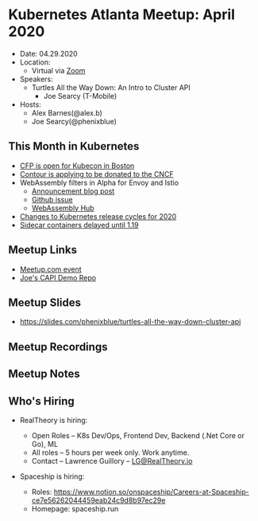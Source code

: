 # Kubernetes Atlanta Meetup: April 2020<!--Month Year-->

- Date: 04.29.2020<!--date as MM.DD.YYYY-->
- Location:
    - Virtual via [Zoom](https://salesloft.zoom.us/j/93241496487)
- Speakers:
    - Turtles All the Way Down: An Intro to Cluster API<!--presentation title-->
        - Joe Searcy (T-Mobile)<!--speaker name/company-->
- Hosts:
    - Alex Barnes(@alex.b)
    - Joe Searcy(@phenixblue)

## This Month in Kubernetes

- [CFP is open for Kubecon in Boston](https://events.linuxfoundation.org/kubecon-cloudnativecon-north-america/program/cfp/#general-info)
- [Contour is applying to be donated to the CNCF](https://github.com/cncf/toc/pull/330)
- WebAssembly filters in Alpha for Envoy and Istio
    - [Announcement blog post](https://istio.io/blog/2020/wasm-announce/)
    - [Github issue](https://github.com/envoyproxy/envoy/issues/4272)
    - [WebAssembly Hub](https://webassemblyhub.io/)
- [Changes to Kubernetes release cycles for 2020](https://groups.google.com/forum/#!topic/kubernetes-dev/IVpiIOZ4WcM/discussion)
- [Sidecar containers delayed until 1.19](https://github.com/kubernetes/enhancements/issues/753#issuecomment-595692347)

## Meetup Links

- [Meetup.com event](https://www.meetup.com/Kubernetes-Atlanta-Meetup/events/270205693/)
- [Joe's CAPI Demo Repo](https://github.com/phenixblue/capi-demo)

## Meetup Slides

- https://slides.com/phenixblue/turtles-all-the-way-down-cluster-api

## Meetup Recordings

## Meetup Notes

## Who's Hiring

- RealTheory is hiring: 
  - Open Roles – K8s Dev/Ops, Frontend Dev, Backend (.Net Core or Go), ML
  - All roles – 5 hours per week only. Work anytime.
  - Contact – Lawrence Guillory – LG@RealTheory.io

- Spaceship is hiring:
  - Roles: https://www.notion.so/onspaceship/Careers-at-Spaceship-ce7e56262044459eab24c9d8b97ec29e
  - Homepage: spaceship.run